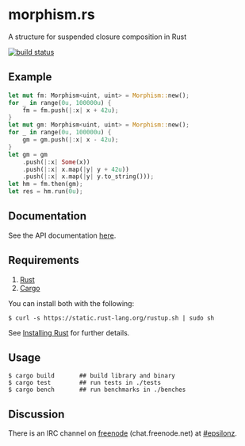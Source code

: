 # morphism.rs

A structure for suspended closure composition in Rust

[![build status](https://api.travis-ci.org/epsilonz/morphism.rs.svg?branch=master)](https://travis-ci.org/epsilonz/morphism.rs)

## Example

```rust
let mut fm: Morphism<uint, uint> = Morphism::new();
for _ in range(0u, 100000u) {
    fm = fm.push(|:x| x + 42u);
}
let mut gm: Morphism<uint, uint> = Morphism::new();
for _ in range(0u, 100000u) {
    gm = gm.push(|:x| x - 42u);
}
let gm = gm
    .push(|:x| Some(x))
    .push(|:x| x.map(|y| y + 42u))
    .push(|:x| x.map(|y| y.to_string()));
let hm = fm.then(gm);
let res = hm.run(0u);
```

## Documentation

See the API documentation [here](http://www.rust-ci.org/epsilonz/morphism.rs/doc/morphism/).

## Requirements

1.   [Rust](http://www.rust-lang.org/)
2.   [Cargo](http://crates.io/)

You can install both with the following:

```
$ curl -s https://static.rust-lang.org/rustup.sh | sudo sh
```

See [Installing Rust](http://doc.rust-lang.org/guide.html#installing-rust) for further details.

## Usage

```
$ cargo build       ## build library and binary
$ cargo test        ## run tests in ./tests
$ cargo bench       ## run benchmarks in ./benches
```

## Discussion

There is an IRC channel on [freenode](https://freenode.net) (chat.freenode.net) at [#epsilonz](http://webchat.freenode.net/?channels=%23epsilonz).
